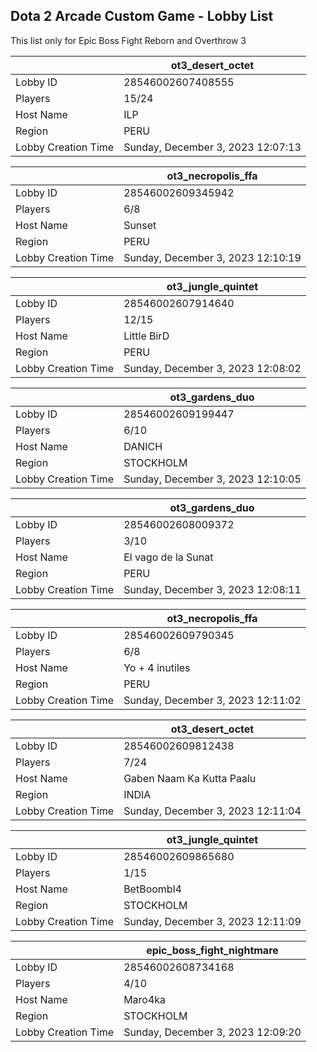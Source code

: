 ## Dota 2 Arcade Custom Game - Lobby List

This list only for Epic Boss Fight Reborn and Overthrow 3

|  | ot3_desert_octet |
| ------ | ------ |
| Lobby ID | 28546002607408555 |
| Players | 15/24 |
| Host Name | ILP |
| Region | PERU |
| Lobby Creation Time | Sunday, December 3, 2023 12:07:13 |


|  | ot3_necropolis_ffa |
| ------ | ------ |
| Lobby ID | 28546002609345942 |
| Players | 6/8 |
| Host Name | Sunset |
| Region | PERU |
| Lobby Creation Time | Sunday, December 3, 2023 12:10:19 |


|  | ot3_jungle_quintet |
| ------ | ------ |
| Lobby ID | 28546002607914640 |
| Players | 12/15 |
| Host Name | Little BirD |
| Region | PERU |
| Lobby Creation Time | Sunday, December 3, 2023 12:08:02 |


|  | ot3_gardens_duo |
| ------ | ------ |
| Lobby ID | 28546002609199447 |
| Players | 6/10 |
| Host Name | DANICH |
| Region | STOCKHOLM |
| Lobby Creation Time | Sunday, December 3, 2023 12:10:05 |


|  | ot3_gardens_duo |
| ------ | ------ |
| Lobby ID | 28546002608009372 |
| Players | 3/10 |
| Host Name | El vago de la Sunat |
| Region | PERU |
| Lobby Creation Time | Sunday, December 3, 2023 12:08:11 |


|  | ot3_necropolis_ffa |
| ------ | ------ |
| Lobby ID | 28546002609790345 |
| Players | 6/8 |
| Host Name | Yo  + 4 inutiles |
| Region | PERU |
| Lobby Creation Time | Sunday, December 3, 2023 12:11:02 |


|  | ot3_desert_octet |
| ------ | ------ |
| Lobby ID | 28546002609812438 |
| Players | 7/24 |
| Host Name | Gaben Naam Ka Kutta Paalu |
| Region | INDIA |
| Lobby Creation Time | Sunday, December 3, 2023 12:11:04 |


|  | ot3_jungle_quintet |
| ------ | ------ |
| Lobby ID | 28546002609865680 |
| Players | 1/15 |
| Host Name | BetBoombl4 |
| Region | STOCKHOLM |
| Lobby Creation Time | Sunday, December 3, 2023 12:11:09 |


|  | epic_boss_fight_nightmare |
| ------ | ------ |
| Lobby ID | 28546002608734168 |
| Players | 4/10 |
| Host Name | Maro4ka |
| Region | STOCKHOLM |
| Lobby Creation Time | Sunday, December 3, 2023 12:09:20 |


